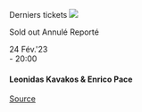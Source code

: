 [](https://www.bozar.be/fr/calendrier/leonidas-kavakos-enrico-pace)

Derniers tickets ![](https://www.bozar.be/sites/default/files/styles/small_card_landscape/public/efficy/images/2817873_20230224_leonidas_kavakos_c_marco_borggreve.jpg?h=1d578a41&itok=WaDVzV46) 

Sold out Annulé Reporté

24 Fév.'23  
\- 20:00

#### Leonidas Kavakos & Enrico Pace

[Source](https://www.bozar.be/fr/search?contentType=event&searchQuery=kang)